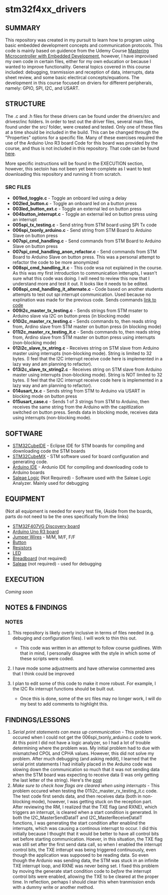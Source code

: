 # stm32f4xx_drivers

## SUMMARY

This repository was created in my pursuit to learn how to program using basic embedded development concepts and communication protocols. This code is mainly based on guidence from the Udemy Course [Mastering Microcontroller with Embedded Development](https://www.udemy.com/course/mastering-microcontroller-with-peripheral-driver-development/), however, I have improvised my own code in certain files, either for my own education or because I wanted to improve functionality. General topics covered in this course included: debugging, tranmission and reception of data, interrupts, data sheet review, and some basic electircal concepts/equations. The development in this course focused on drviers for different peripherals, namely: GPIO, SPI, I2C, and USART.

## STRUCTURE

The .c and .h files for these drivers can be found under the drivers/src and drivesr/inc folders. In order to test out the driver files, several main files, found under the src/ folder, were created and tested. Only one of these files at a time should be included in the build. This can be changed through the "Properties" options for a specific file. Many of these exercises required the use of the Arduino Uno R3 board Code for this board was provided by the course, and thus is not included in this repository. That code can be found [here](https://github.com/niekiran/MasteringMCU/tree/master/Resources/Arduino).

More specific instructions will be found in the EXECUTION section, however, this sectoin has not been yet been complete as I want to test downloading this repository and running it from scratch.

### SRC FILES

* **001led_toggle.c** - Toggle an onboard led using a delay
* **002led_button.c** - Toggle an onboard led on a button press
* **003led_button_ext.c** - Toggle an external led on button press
* **004button_interrupt.c** - Toggle an external led on button press using an interrupt
* **005spi_tx_testing.c** - Send string from STM board using SPI Tx code
* **006spi_txonly_arduino.c** - Send string from STM Board to Arduino Slave on button press
* **007spi_cmd_handling.c** - Send commands from STM Board to Arduino Slave on button press
* **007spi_cmd_handling_anon_refactor.c** - Send commands from STM Board to Arduino Slave on button press. This was a personal attempt to refactor the code to be more anonymized
* **008spi_cmd_handling_it.c** - This code wsa not explained in the course. As this was my first introduction to communication intterupts, I wasn't sure what this code was doing. I will need to review this now that I understand more and test it out. It looks like it needs to be edited.
* **008spi_cmd_handling_it_alternate.c** - Code based on another students attempts to test out spi interrupt communication. Used because no explination was made for the previous code. Sends commands [link to code](https://github.com/nemanjadjekic/stm32f446xx_drivers/blob/master/Src/Tests/009_SPI_TxRx_Arduino_IRQ.c)
* **009i2c_master_tx_testing.c** - Sends strings from STM msater to Arduino slave via I2C on button press (in blocking mode)
* **010i2c_master_rx_testing.c** - Sends commands to, then reads string from, Ardino slave from STM master on button press (in blocking mode)
* **011i2c_master_rx_testing_it.c** - Sends commands to, then reads string from, Ardino slave from STM master on button press using interrupts (non-blocking mode)
* **012i2c_slave_tx_string.c** - Receives string on STM slave from Arduino master using interrupts (non-blocking mode). String is limited to 32 bytes. (I feel that the I2C interrupt receive code here is implemented in a lazy way and am planning to refactor).
* **013i2c_slave_tx_string2.c** - Receives string on STM slave from Arduino master using interrupts (non-blocking mode). String is NOT limited to 32 bytes. (I feel that the I2C interrupt receive code here is implemented in a lazy way and am planning to refactor).
* **014usart_tx.c** - Sends string from STM to Arduino via USART in blocking mode on button press
* **015usart_case.c** - Sends 1 of 3 strings from STM to Arduino, then receives the same string from the Arduino with the capitlization switched on button press. Sends data in blocking mode, receives data using interrupts (non-blocking mode).

## SOFTWARE

* [STM32CubeIDE](https://www.st.com/en/development-tools/stm32cubeide.html) - Eclipse IDE for STM boards for compiling and downloading code the STM boards
* [STM32CubeMX](https://www.st.com/en/development-tools/stm32cubemx.html) - STM software used for board configuration and generating code.
* [Arduino IDE](https://www.arduino.cc/en/main/software) - Ardunio IDE for compiling and downloading code to Arduino boards
* [Saleae Logic](https://www.saleae.com/downloads/) (Not Required) - Software used with the Saleae Logic Analyzer. Mainly used for debugging

## EQUIPMENT
(Not all equipment is needed for every test file, 
(Aside from the boards, parts do not need to be the ones specifically from the links)
* [STM32F407VG Discovery board](https://www.st.com/en/microcontrollers-microprocessors/stm32f407vg.html)
* [Arduino Uno R3 board](https://store.arduino.cc/usa/arduino-uno-rev3)
* [Jumper Wires](https://www.sparkfun.com/categories/70?filter_option%5Bsubcategory%5D%5B%5D=category_141&filter_price_floor=&filter_price_ceil=) - M/M, M/F, F/F
* [Button](https://www.sparkfun.com/products/9190)
* [Resistors](https://www.sparkfun.com/products/10969)
* [LED](https://www.sparkfun.com/products/11453)
* [Breadboard](https://www.sparkfun.com/categories/302) (not required)
* [Saleae](https://www.saleae.com/?gclid=CjwKCAjwt-L2BRA_EiwAacX32XsoGm0Yp4Q8MC6PGyVUD8ljaMZ1ytSmwZ6YtaiI7lsXhTjVUKWudRoC-qUQAvD_BwE) (not required) - used for debugging

## EXECUTION

*Coming soon*

## NOTES & FINDINGS
### NOTES
1. This repository is likely overly inclusive in terms of files needed (e.g. debuging and configuration files). I will work to thin this out.
    - This code was written in an atttempt to follow course guidlines. With that in mind, I personally disagree with the style in which some of these scripts were coded.

2. I have mode some adjustments and have otherwise commented ares that I think could be improved
3. I plan to edit some of this code to make it more robust. For example, I the I2C Rx interrupt functions should be built out.
    - Once this is done, some of the src files may no longer work, I will do my best to add comments to highlight this.
 ## FINDINGS/LESSONS
 1. *Serial print statements can mess up communication* - This problem occured when I could not get the 006spi_txonly_arduino.c code to work. At this point I did not have a logic analyzer, so I had a lot of trouble determining where the problem was. My initial problem had to due with mismatched CPOL and CPHA values. However, this did not solve my problem. After much debugging (and asking reddit), I learned that the serial print statements I had initially placed in the Arduino code was slowing down the communication so much that it was not sending data when the STM board was expecting to receive data (I was only getting the last letter of the string). Here's the [post](https://www.reddit.com/r/embedded/comments/fkj181/spi_communication_problem/)
 2. *Make sure to check how flags are cleared when using interrupts* - This problem occured when testing the 011i2c_master_rx_testing_it.c code. The test code first sends data, and then receives data (both in non-blocking mode), however, I was getting stuck on the reception part. After reviewing the RM, I realized that the TXE flag (and RXNE), which triggers an interrupt, is cleared when a start condition is generated. In both the I2C_MasterSendDataIT and I2C_MasterReceiveDataIT functions, I was generating the start condition after enablind the interrupts, which was causing a continous interrupt to occur. I did this initially because I thought that it would be better to have all control bits set before starting communication. Hoever, in this situation, the TXE flag was still set after the first send data call, so when I enabled the interrupt control bits, the TXE intterupt was being triggered continuously, even though the application was supposed to be reading data. So even though the Ardunio was sending data, the STM was stuck in an infinite TXE interrupt loop, and RXNE was never being set. I fixed this problem by moving the generate start condition code to *before* the interrupt control bits were enabled, allowing the TXE to be cleared at the proper time. In reflection, perhaps I should clear this when tranmission ends with a dummy write or another method.
